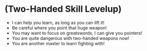 # (Two-Handed Skill Levelup)
- I can help you learn, as long as you can lift it!
- Be careful where you point that huge weapon!
- You may want to focus on greatswords, I can give you pointers!
- You are quite dangerous with two-handed weapons now!
- You are another master to learn fighting with!
